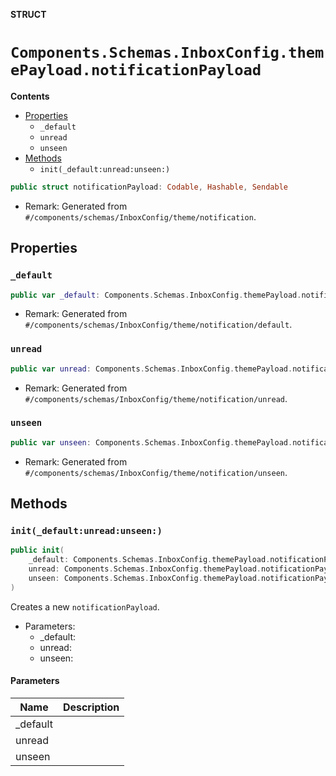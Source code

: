 **STRUCT**

# `Components.Schemas.InboxConfig.themePayload.notificationPayload`

**Contents**

- [Properties](#properties)
  - `_default`
  - `unread`
  - `unseen`
- [Methods](#methods)
  - `init(_default:unread:unseen:)`

```swift
public struct notificationPayload: Codable, Hashable, Sendable
```

- Remark: Generated from `#/components/schemas/InboxConfig/theme/notification`.

## Properties
### `_default`

```swift
public var _default: Components.Schemas.InboxConfig.themePayload.notificationPayload._defaultPayload
```

- Remark: Generated from `#/components/schemas/InboxConfig/theme/notification/default`.

### `unread`

```swift
public var unread: Components.Schemas.InboxConfig.themePayload.notificationPayload.unreadPayload
```

- Remark: Generated from `#/components/schemas/InboxConfig/theme/notification/unread`.

### `unseen`

```swift
public var unseen: Components.Schemas.InboxConfig.themePayload.notificationPayload.unseenPayload
```

- Remark: Generated from `#/components/schemas/InboxConfig/theme/notification/unseen`.

## Methods
### `init(_default:unread:unseen:)`

```swift
public init(
    _default: Components.Schemas.InboxConfig.themePayload.notificationPayload._defaultPayload,
    unread: Components.Schemas.InboxConfig.themePayload.notificationPayload.unreadPayload,
    unseen: Components.Schemas.InboxConfig.themePayload.notificationPayload.unseenPayload
)
```

Creates a new `notificationPayload`.

- Parameters:
  - _default:
  - unread:
  - unseen:

#### Parameters

| Name | Description |
| ---- | ----------- |
| _default |  |
| unread |  |
| unseen |  |